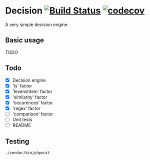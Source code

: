 # Decision [![Build Status](https://travis-ci.org/choccybiccy/decision.svg?branch=master)](https://travis-ci.org/choccybiccy/decision) [![codecov](https://codecov.io/gh/choccybiccy/decision/branch/master/graph/badge.svg)](https://codecov.io/gh/choccybiccy/decision)


A very simple decision engine.

## Basic usage
_TODO_

## Todo
* [x] Decision engine
* [x] 'is' factor
* [x] 'levenshtein' factor
* [x] 'similarity' factor
* [x] 'occurences' factor
* [x] 'regex' factor
* [ ] 'comparison' factor
* [ ] Unit tests
* [ ] README

## Testing 

    ./vendor/bin/phpunit
